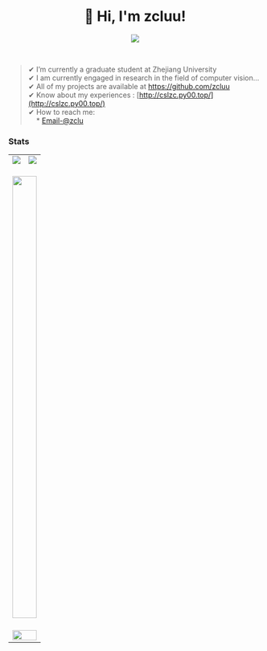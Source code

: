 <h1 align="center">
 👋 Hi, I'm zcluu!
</h1>
 
<p align="center">
<img src="https://readme-typing-svg.herokuapp.com?size=26&duration=2500&lines=Software+Engineer;Computer+Vision+Developer;Fullstack+Developer" > 
</p>
</br>

>✔  I’m currently a graduate student at Zhejiang University  <br>
✔  I am currently engaged in research in the field of computer vision... <br>
✔  All of my projects are available at https://github.com/zcluu <br>
✔  Know about my experiences : [http://cslzc.py00.top/](http://cslzc.py00.top/) <br>
✔  How to reach me: <br> &nbsp; &nbsp; * [Email-@zclu](mailto:zclu@zju.edu.cn) <br>


### Stats

<table>
  <tr>
    <td>
      <img src="https://github-readme-stats-git-masterrstaa-rickstaa.vercel.app/api?username=zcluu&count_private=true&show_icons=true&include_orgs=true&theme=transparent" />
    </td>
    <td>
      <img src="https://github-profile-trophy.vercel.app/?username=zcluu&margin-w=15&row=2&column=3"/>
    </td>
  </tr>
 
  <tr>
     <td colspan="2" style="padding-top: 20px;">
       <img style="width: 100%; height: 22vh;" src="https://github-readme-streak-stats.herokuapp.com/?user=zcluu&" />
     </td>
  </tr>
  <tr>
      <td colspan="2" style="padding-top: 20px;">
        <img style="width: 100%;" src="https://readme.app.surmon.me/api/render?template_id=github-top-languages&props.username=zcluu" />
      </td>
  </tr>
</table>
